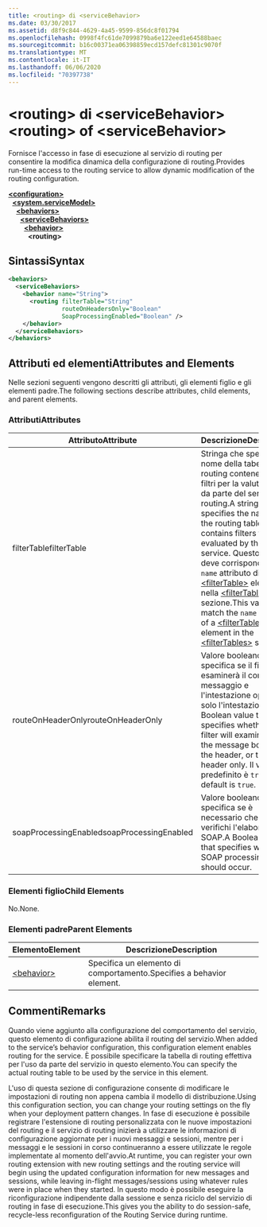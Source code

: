 ```yaml
---
title: <routing> di <serviceBehavior>
ms.date: 03/30/2017
ms.assetid: d8f9c844-4629-4a45-9599-856dc8f01794
ms.openlocfilehash: 0998f4fc61de7099879ba6e122eed1e64588baec
ms.sourcegitcommit: b16c00371ea06398859ecd157defc81301c9070f
ms.translationtype: MT
ms.contentlocale: it-IT
ms.lasthandoff: 06/06/2020
ms.locfileid: "70397738"
---
```

# <a name="routing-of-servicebehavior"></a><span data-ttu-id="46a72-102">\<routing> di \<serviceBehavior></span><span class="sxs-lookup"><span data-stu-id="46a72-102">\<routing> of \<serviceBehavior></span></span>
<span data-ttu-id="46a72-103">Fornisce l'accesso in fase di esecuzione al servizio di routing per consentire la modifica dinamica della configurazione di routing.</span><span class="sxs-lookup"><span data-stu-id="46a72-103">Provides run-time access to the routing service to allow dynamic modification of the routing configuration.</span></span>  
  
[**\<configuration>**](../configuration-element.md)\
&nbsp;&nbsp;[**\<system.serviceModel>**](system-servicemodel.md)\
&nbsp;&nbsp;&nbsp;&nbsp;[**\<behaviors>**](behaviors.md)\
&nbsp;&nbsp;&nbsp;&nbsp;&nbsp;&nbsp;[**\<serviceBehaviors>**](servicebehaviors.md)\
&nbsp;&nbsp;&nbsp;&nbsp;&nbsp;&nbsp;&nbsp;&nbsp;[**\<behavior>**](behavior-of-servicebehaviors.md)\
&nbsp;&nbsp;&nbsp;&nbsp;&nbsp;&nbsp;&nbsp;&nbsp;&nbsp;&nbsp;**\<routing>**  
  
## <a name="syntax"></a><span data-ttu-id="46a72-104">Sintassi</span><span class="sxs-lookup"><span data-stu-id="46a72-104">Syntax</span></span>  
  
```xml  
<behaviors>
  <serviceBehaviors>
    <behavior name="String">
      <routing filterTable="String"
               routeOnHeadersOnly="Boolean"
               SoapProcessingEnabled="Boolean" />
    </behavior>
  </serviceBehaviors>
</behaviors>
```  
  
## <a name="attributes-and-elements"></a><span data-ttu-id="46a72-105">Attributi ed elementi</span><span class="sxs-lookup"><span data-stu-id="46a72-105">Attributes and Elements</span></span>  
 <span data-ttu-id="46a72-106">Nelle sezioni seguenti vengono descritti gli attributi, gli elementi figlio e gli elementi padre.</span><span class="sxs-lookup"><span data-stu-id="46a72-106">The following sections describe attributes, child elements, and parent elements.</span></span>  
  
### <a name="attributes"></a><span data-ttu-id="46a72-107">Attributi</span><span class="sxs-lookup"><span data-stu-id="46a72-107">Attributes</span></span>  
  
|<span data-ttu-id="46a72-108">Attributo</span><span class="sxs-lookup"><span data-stu-id="46a72-108">Attribute</span></span>|<span data-ttu-id="46a72-109">Descrizione</span><span class="sxs-lookup"><span data-stu-id="46a72-109">Description</span></span>|  
|---------------|-----------------|  
|<span data-ttu-id="46a72-110">filterTable</span><span class="sxs-lookup"><span data-stu-id="46a72-110">filterTable</span></span>|<span data-ttu-id="46a72-111">Stringa che specifica il nome della tabella di routing contenente i filtri per la valutazione da parte del servizio di routing.</span><span class="sxs-lookup"><span data-stu-id="46a72-111">A string that specifies the name of the routing table that contains filters to be evaluated by the routing service.</span></span> <span data-ttu-id="46a72-112">Questo valore deve corrispondere all' `name` attributo di un [\<filterTable>](filtertable.md) elemento nella [\<filterTables>](filtertables.md) sezione.</span><span class="sxs-lookup"><span data-stu-id="46a72-112">This value must match the `name` attribute of a [\<filterTable>](filtertable.md) element in the [\<filterTables>](filtertables.md) section.</span></span>|  
|<span data-ttu-id="46a72-113">routeOnHeaderOnly</span><span class="sxs-lookup"><span data-stu-id="46a72-113">routeOnHeaderOnly</span></span>|<span data-ttu-id="46a72-114">Valore booleano che specifica se il filtro esaminerà il corpo del messaggio e l'intestazione oppure solo l'intestazione.</span><span class="sxs-lookup"><span data-stu-id="46a72-114">A Boolean value that specifies whether the filter will examine both the message body and the header, or the header only.</span></span> <span data-ttu-id="46a72-115">Il valore predefinito è `true`.</span><span class="sxs-lookup"><span data-stu-id="46a72-115">The default is `true`.</span></span>|  
|<span data-ttu-id="46a72-116">soapProcessingEnabled</span><span class="sxs-lookup"><span data-stu-id="46a72-116">soapProcessingEnabled</span></span>|<span data-ttu-id="46a72-117">Valore booleano che specifica se è necessario che si verifichi l'elaborazione SOAP.</span><span class="sxs-lookup"><span data-stu-id="46a72-117">A Boolean value that specifies whether SOAP processing should occur.</span></span>|  
  
### <a name="child-elements"></a><span data-ttu-id="46a72-118">Elementi figlio</span><span class="sxs-lookup"><span data-stu-id="46a72-118">Child Elements</span></span>  
 <span data-ttu-id="46a72-119">No.</span><span class="sxs-lookup"><span data-stu-id="46a72-119">None.</span></span>  
  
### <a name="parent-elements"></a><span data-ttu-id="46a72-120">Elementi padre</span><span class="sxs-lookup"><span data-stu-id="46a72-120">Parent Elements</span></span>  
  
|<span data-ttu-id="46a72-121">Elemento</span><span class="sxs-lookup"><span data-stu-id="46a72-121">Element</span></span>|<span data-ttu-id="46a72-122">Descrizione</span><span class="sxs-lookup"><span data-stu-id="46a72-122">Description</span></span>|  
|-------------|-----------------|  
|[\<behavior>](behavior-of-endpointbehaviors.md)|<span data-ttu-id="46a72-123">Specifica un elemento di comportamento.</span><span class="sxs-lookup"><span data-stu-id="46a72-123">Specifies a behavior element.</span></span>|  
  
## <a name="remarks"></a><span data-ttu-id="46a72-124">Commenti</span><span class="sxs-lookup"><span data-stu-id="46a72-124">Remarks</span></span>  
 <span data-ttu-id="46a72-125">Quando viene aggiunto alla configurazione del comportamento del servizio, questo elemento di configurazione abilita il routing del servizio.</span><span class="sxs-lookup"><span data-stu-id="46a72-125">When added to the service’s behavior configuration, this configuration element enables routing for the service.</span></span> <span data-ttu-id="46a72-126">È possibile specificare la tabella di routing effettiva per l'uso da parte del servizio in questo elemento.</span><span class="sxs-lookup"><span data-stu-id="46a72-126">You can specify the actual routing table to be used by the service in this element.</span></span>  
  
 <span data-ttu-id="46a72-127">L'uso di questa sezione di configurazione consente di modificare le impostazioni di routing non appena cambia il modello di distribuzione.</span><span class="sxs-lookup"><span data-stu-id="46a72-127">Using this configuration section, you can change your routing settings on the fly when your deployment pattern changes.</span></span> <span data-ttu-id="46a72-128">In fase di esecuzione è possibile registrare l'estensione di routing personalizzata con le nuove impostazioni del routing e il servizio di routing inizierà a utilizzare le informazioni di configurazione aggiornate per i nuovi messaggi e sessioni, mentre per i messaggi e le sessioni in corso continueranno a essere utilizzate le regole implementate al momento dell'avvio.</span><span class="sxs-lookup"><span data-stu-id="46a72-128">At runtime, you can register your own routing extension with new routing settings and the routing service will begin using the updated configuration information for new messages and sessions, while leaving in-flight messages/sessions using whatever rules were in place when they started.</span></span>  <span data-ttu-id="46a72-129">In questo modo è possibile eseguire la riconfigurazione indipendente dalla sessione e senza riciclo del servizio di routing in fase di esecuzione.</span><span class="sxs-lookup"><span data-stu-id="46a72-129">This gives you the ability to do session-safe, recycle-less reconfiguration of the Routing Service during runtime.</span></span>  

